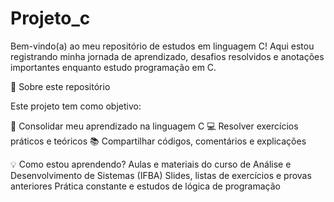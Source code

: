 # Projeto_c
Bem-vindo(a) ao meu repositório de estudos em linguagem C!
Aqui estou registrando minha jornada de aprendizado, desafios resolvidos e anotações importantes enquanto estudo programação em C.

🚀 Sobre este repositório

Este projeto tem como objetivo:

🧠 Consolidar meu aprendizado na linguagem C
💻 Resolver exercícios práticos e teóricos
📚 Compartilhar códigos, comentários e explicações

💡 Como estou aprendendo?
  Aulas e materiais do curso de Análise e Desenvolvimento de Sistemas (IFBA)
  Slides, listas de exercícios e provas anteriores
  Prática constante e estudos de lógica de programação
